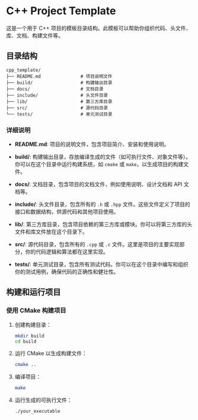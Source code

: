 
# C++ Project Template

这是一个用于 C++ 项目的模板目录结构。此模板可以帮助你组织代码、头文件、库、文档、构建文件等。

## 目录结构

```plaintext
cpp_template/
├── README.md               # 项目说明文件
├── build/                  # 构建输出目录
├── docs/                   # 文档目录
├── include/                # 头文件目录
├── lib/                    # 第三方库目录
├── src/                    # 源代码目录
└── tests/                  # 单元测试目录
```

### 详细说明

- **README.md**: 项目的说明文件，包含项目简介、安装和使用说明。

- **build/**: 构建输出目录，存放编译生成的文件（如可执行文件、对象文件等）。你可以在这个目录中运行构建系统，如 `cmake` 或 `make`，以生成项目的构建文件。

- **docs/**: 文档目录，包含项目的文档文件，例如使用说明、设计文档和 API 文档等。

- **include/**: 头文件目录，包含所有的 `.h` 或 `.hpp` 文件。这些文件定义了项目的接口和数据结构，供源代码和其他项目使用。

- **lib/**: 第三方库目录，包含项目依赖的第三方库或模块。你可以将第三方库的头文件和库文件放在这个目录下。

- **src/**: 源代码目录，包含所有的 `.cpp` 或 `.c` 文件。这里是项目的主要实现部分，你的代码逻辑和算法都在这里实现。

- **tests/**: 单元测试目录，包含所有测试代码。你可以在这个目录中编写和组织你的测试用例，确保代码的正确性和健壮性。

## 构建和运行项目

### 使用 CMake 构建项目

1. 创建构建目录：

   ```sh
   mkdir build
   cd build
   ```

2. 运行 CMake 以生成构建文件：

   ```sh
   cmake ..
   ```

3. 编译项目：

   ```sh
   make
   ```

4. 运行生成的可执行文件：

   ```sh
   ./your_executable
   ```